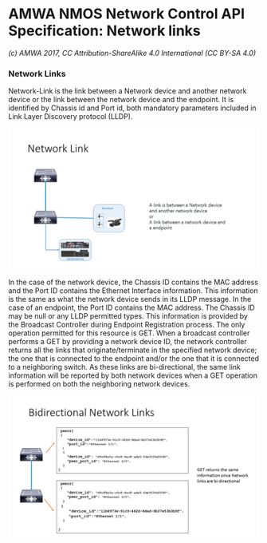 # AMWA NMOS Network Control API Specification: Network links

_(c) AMWA 2017, CC Attribution-ShareAlike 4.0 International (CC BY-SA 4.0)_

### Network Links 

Network-Link is the link between a Network device and another network device or the link between the network device and the endpoint. It is identified by Chassis id and Port id, both mandatory parameters included in Link Layer Discovery protocol (LLDP).   

![Class Diasgram](images/Network-Link.png)

In the case of the network device, the Chassis ID contains the MAC address and the Port ID contains the Ethernet Interface information. This information is the same as what the network device sends in its LLDP message.  In the case of an endpoint, the Port ID contains the MAC address. The Chassis ID may be null or any LLDP permitted types. This information is provided by the Broadcast Controller during Endpoint Registration process. 
The only operation permitted for this resource is GET. When a broadcast controller performs a GET by providing a network device ID, the network controller returns all the links that originate/terminate in the specified network device; the one that is connected to the endpoint and/or the one that it is connected to a neighboring switch. 
As these links are bi-directional, the same link information will be reported by both network devices when a GET operation is performed on both the neighboring network devices.

![Class Diagram](images/Bidirectional-Links.png)
 
